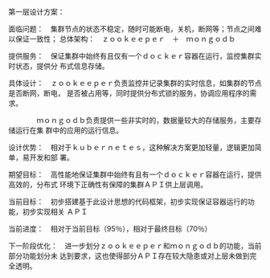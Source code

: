 
第一层设计方案：   

面临问题：　集群节点的状态不稳定，随时可能断电，关机，断网等；节点之间难以保证一致性；	  总体架构：　ｚｏｏｋｅｅｐｅｒ　＋　ｍｏｎｇｏｄｂ

提供服务：　保证集群中始终有且仅有一个ｄｏｃｋｅｒ容器在运行，监控集群实时状态，提供分		       布式信息存储。

具体设计：　ｚｏｏｋｅｅｐｅｒ负责监控并记录集群的实时信息，如集群的节点是否断网，断电，		       是否被占用等，同时提供分布式锁的服务，协调应用程序的需求。

​        　　　　ｍｏｎｇｏｄｂ负责提供一些非实时的，数据量较大的存储服务，主要存储运行在集			群中的应用的运行信息。　

设计优势：　相对于ｋｕｂｅｒｎｅｔｅｓ，这种解决方案更加轻量，逻辑更加简单，易开发和部		       署。

期望目标：　高性能地保证集群中始终有且有一个ｄｏｃｋｅｒ容器在运行，提供高效的，分布式		       环境下正确性有保障的集群ＡＰＩ供上层调用。

当前目标：　初步搭建基于此设计思想的代码框架，初步实现保证容器运行的功能，初步实现相关		      ＡＰＩ

当前进度：　相对于当前目标（95％），相对于最终目标（70％）

下一阶段优化：　进一步划分ｚｏｏｋｅｅｐｅｒ和ｍｏｎｇｏｄｂ的功能，当前部分功能划分未			       达到要求，这也使得部分ＡＰＩ存在较大隐患或对上层未做到完全透明。
